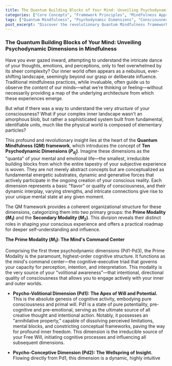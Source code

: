 ```yaml
---
title: The Quantum Building Blocks of Your Mind: Unveiling Psychodynamic Dimensions in Mindfulness
categories: ["Core Concepts", "Framework Principles", "Mindfulness Approaches"]
tags: ["Quantum Mindfulness", "Psychodynamic Dimensions", "Consciousness", "Structural Awareness", "Mindfulness Practices", "Self-understanding", "Inner World"]
post_excerpt: "Discover the revolutionary Quantum Mindfulness framework, which posits that your conscious experience is built from ten fundamental Psychodynamic Dimensions. This article explores how these 'quanta' of the mind, organized into Prime and Secondary Modalities, offer a profound 'structural awareness' to master your inner world, moving beyond surface-level observation to conscious self-creation."
---
```


### The Quantum Building Blocks of Your Mind: Unveiling Psychodynamic Dimensions in Mindfulness

Have you ever gazed inward, attempting to understand the intricate dance of your thoughts, emotions, and perceptions, only to feel overwhelmed by its sheer complexity? Our inner world often appears as a nebulous, ever-shifting landscape, seemingly beyond our grasp or deliberate influence. Traditional mindfulness practices, while invaluable, often guide us to observe the *content* of our minds—what we’re thinking or feeling—without necessarily providing a map of the underlying architecture from which these experiences emerge.

But what if there was a way to understand the very *structure* of your consciousness? What if your complex inner landscape wasn't an amorphous blob, but rather a sophisticated system built from fundamental, identifiable units, much like the physical world is composed of elementary particles?

This profound and revolutionary insight lies at the heart of the **Quantum Mindfulness (QM) framework**, which introduces the concept of **Ten Psychodynamic Dimensions ($P_{d_j}$)**. Imagine these dimensions as the "quanta" of your mental and emotional life—the smallest, irreducible building blocks from which the entire tapestry of your subjective experience is woven. They are not merely abstract concepts but are conceptualized as fundamental energetic substrates, dynamic and generative forces that actively participate in the ongoing creation of your conscious reality. Each dimension represents a basic "flavor" or quality of consciousness, and their dynamic interplay, varying strengths, and intricate connections give rise to your unique mental state at any given moment.

The QM framework provides a coherent organizational structure for these dimensions, categorizing them into two primary groups: the **Prime Modality ($M_1$)** and the **Secondary Modality ($M_2$)**. This division reveals their distinct roles in shaping your conscious experience and offers a practical roadmap for deeper self-understanding and influence.

**The Prime Modality ($M_1$): The Mind's Command Center**

Comprising the first three psychodynamic dimensions (Pd1-Pd3), the Prime Modality is the paramount, highest-order cognitive structure. It functions as the mind's command center—the cognitive-executive triad that governs your capacity for perception, intention, and interpretation. This modality is the very source of your "volitional awareness"—that intentional, directional quality of consciousness that allows you to engage actively with your inner and outer worlds.

*   **Psycho-Volitional Dimension (Pd1): The Apex of Will and Potential.** This is the absolute genesis of cognitive activity, embodying pure consciousness and primal will. Pd1 is a state of pure potentiality, pre-cognitive and pre-emotional, serving as the ultimate source of all creative thought and intentional action. Notably, it possesses an "annihilative property," capable of dissolving perceived limitations, mental blocks, and constricting conceptual frameworks, paving the way for profound inner freedom. This dimension is the irreducible source of your Free Will, initiating cognitive processes and influencing all subsequent dimensions.

*   **Psycho-Conceptive Dimension (Pd2): The Wellspring of Insight.** Flowing directly from Pd1, this dimension is a dynamic, highly intuitive